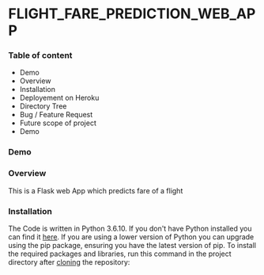 # FLIGHT_FARE_PREDICTION_WEB_APP
</u>

### Table of content
</u>

* Demo
* Overview
* Installation
* Deployement on Heroku
* Directory Tree
* Bug / Feature Request
* Future scope of project
* Demo

<h3>Demo</h3>
</u>

### Overview

This is a Flask web App which predicts fare of a flight

### Installation
</u>

The Code is written in Python 3.6.10. If you don't have Python installed you can find it <a href='https://www.python.org/downloads/'>here</a>. 
If you are using a lower version of Python you can upgrade using the pip package, 
ensuring you have the latest version of pip. To install the required packages and libraries, 
run this command in the project directory after <a href='https://www.howtogeek.com/451360/how-to-clone-a-github-repository/'>cloning</a> the repository:

